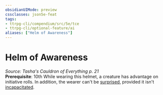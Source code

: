 ```yaml
---
obsidianUIMode: preview
cssclasses: json5e-feat
tags:
- ttrpg-cli/compendium/src/5e/tce
- ttrpg-cli/optional-feature/ai
aliases: ["Helm of Awareness"]
---
```

# Helm of Awareness
*Source: Tasha's Cauldron of Everything p. 21*  
**Prerequisite**: 10th
While wearing this helmet, a creature has advantage on initiative rolls. In addition, the wearer can't be [surprised](3-Mechanics/CLI/rules/conditions.md#Surprised), provided it isn't [incapacitated](3-Mechanics/CLI/rules/conditions.md#Incapacitated).